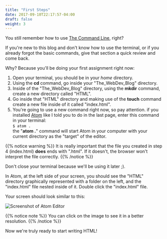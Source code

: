 ```yaml
---
title: "First Steps"
date: 2017-09-10T22:17:57-04:00
draft: false
weight: 3
---
```


You still remember how to use [The Command Line](/the_command_line), right?

If you're new to this blog and don't know how to use the terminal,
or if you already forgot the basic commands, give that section a quick
review and come back.

Why? Because you'll be doing your first assignment right now:

1. Open your terminal, you should be in your *home* directory.
2. Using the **cd** command, go inside your "The_WebDev_Blog" directory.
3. Inside of the "The_WebDev_Blog" directory, using the **mkdir** command,
create a new directory called "HTML".
4. Go inside that "HTML" directory and making use of the **touch** command
create a new file inside of it called "index.html".
5. You're going to use a new command right now, so pay attention. if you installed [Atom](https://atom.io) like I told you to do in the last page, enter this
command in your terminal: <br/> `$ atom .` <br/> the "**atom .**"
command will start Atom in your computer with your current directory as the
"target" of the editor.

{{% notice warning %}}
It is really important that the file you created in step 4
(index.html) **does** ends with ".html". If it doesn't, the browser
won't interpret the file correctly.
{{% /notice %}}

Don't close your terminal because we'll be using it later ;).

In Atom, at the left side of your screen, you should see the "HTML" directory
graphically represented with a folder on the left, and the "index.html" file
nested inside of it. Double click the "index.html" file.

Your screen should look similar to this:

![Screenshot of Atom Editor](html_editor.png)

{{% notice note %}}
You can click on the image to see it in a better resolution.
{{% /notice %}}

Now we're truly ready to start writing HTML!
